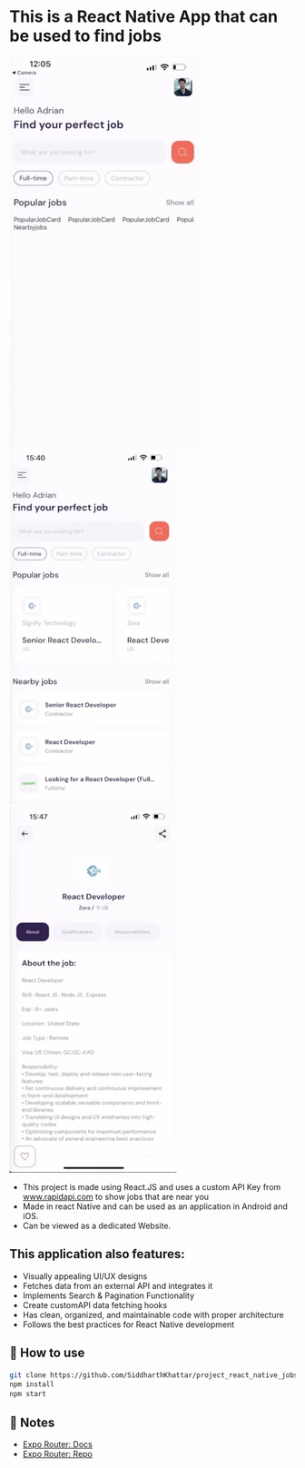# This is a React Native App that can be used to find jobs
![Website Preview](Images/First.png) 
![Second Website Preview](Images/Second.png) 
![Image](Images/Third.png)

- This project is made using React.JS and uses a custom API Key from www.rapidapi.com to show jobs that are near you
- Made in react Native and can be used as an application in Android and iOS.  
- Can be viewed as a dedicated Website.

## This application also features:
- Visually appealing UI/UX designs
- Fetches data from an external API and integrates it
- Implements Search & Pagination Functionality
- Create customAPI data fetching hooks
- Has clean, organized, and maintainable code with proper architecture
- Follows the best practices for React Native development


## 🤩 How to use

```sh
git clone https://github.com/SiddharthKhattar/project_react_native_jobs_3.git
npm install
npm start
```

## 📝 Notes

- [Expo Router: Docs](https://expo.github.io/router)
- [Expo Router: Repo](https://github.com/expo/router)
